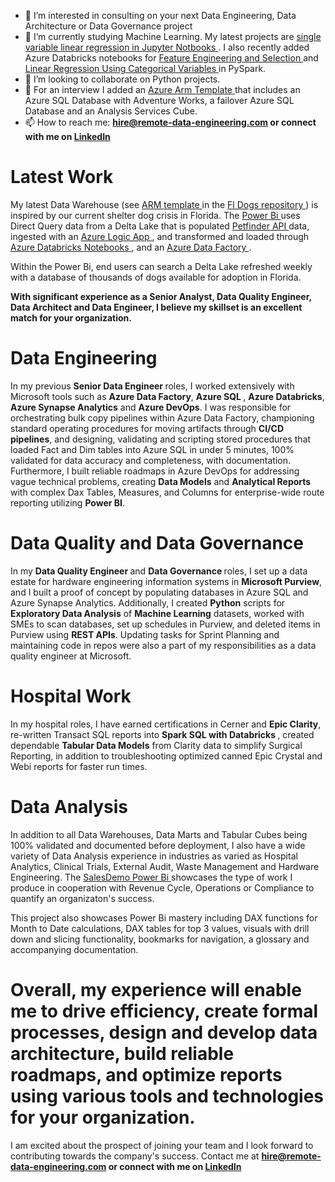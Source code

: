 
- 👀 I’m interested in consulting on your next Data Engineering, Data Architecture or Data Governance project
- 🌱 I’m currently studying Machine Learning. My latest projects are <a href = "https://github.com/RemoteDataEngineer/Linear-Regression-Homeprices">single variable linear regression in Jupyter Notbooks </a>. I also recently added Azure Databricks notebooks for <a href = "https://github.com/RemoteDataEngineer/PySparkFeatureEngineeringSelectionIris"> Feature Engineering and Selection </a> and <a href = "https://github.com/RemoteDataEngineer/PySparkLinearRegressionMealBills">Linear Regression Using Categorical Variables </a> in PySpark. 
- 💞️ I’m looking to collaborate on Python projects. 
- 👀 For an interview I added an <a href = "https://github.com/RemoteDataEngineer/AzureArmTemplateFailoverAnalysisServices"> Azure Arm Template </a> that includes an Azure SQL Database with Adventure Works, a failover Azure SQL Database and an Analysis Services Cube. 
- 📫 How to reach me: <b> hire@remote-data-engineering.com or connect with me on <a href = "https://www.linkedin.com/in/remotedataengineer/"> LinkedIn </a> </b>

<h1> Latest Work </h1>

My latest Data Warehouse (see <a href = "https://github.com/RemoteDataEngineer/FlDogs/blob/main/template.json"> ARM template </a> in the <a href = "https://github.com/RemoteDataEngineer/FlDogs"> Fl Dogs repository </a>) is inspired by our current shelter dog crisis in Florida. The <a href = "https://github.com/RemoteDataEngineer/FlDogs/blob/main/PetfinderApi%20FlDogs%20Production%2020230731.pbix"> Power Bi </a> uses Direct Query data from a Delta Lake that is populated <a href = "https://www.petfinder.com/developers/v2/docs/"> Petfinder API </a> data, ingested with an <a href = "https://github.com/RemoteDataEngineer/FlDogs/blob/main/Template%20for%20Standard%20Version%20of%20SummerInterview2023%20Logic%20App.zip" > Azure Logic App </a>, and transformed and loaded through <a href = "https://github.com/RemoteDataEngineer/FlDogs/tree/main/Databricks%20Notebooks"> Azure Databricks Notebooks </a>, and an <a href = "https://github.com/RemoteDataEngineer/FlDogs/blob/main/Template%20for%20ADF%20For%20Each%20Databricks%20Config%20Row.zip"> Azure Data Factory </a>. 

Within the Power Bi, end users can search a Delta Lake refreshed weekly with a database of thousands of dogs available for adoption in Florida.

<b> With significant experience as a Senior Analyst, Data Quality Engineer, Data Architect and Data Engineer, I believe my skillset is an excellent match for your organization. </b>

<h1>Data Engineering</h1>

In my previous <b> Senior Data Engineer </b> roles, I worked extensively with Microsoft tools such as <b>Azure Data Factory</b>, <b>Azure SQL </b>, <b>Azure Databricks</b>, <b>Azure Synapse Analytics</b> and <b>Azure DevOps</b>. I was responsible for orchestrating bulk copy pipelines within Azure Data Factory, championing standard operating procedures for moving artifacts through <b>CI/CD pipelines</b>, and designing, validating and scripting stored procedures that loaded Fact and Dim tables into Azure SQL in under 5 minutes, 100% validated for data accuracy and completeness, with documentation. Furthermore, I built reliable roadmaps in Azure DevOps for addressing vague technical problems, creating <b>Data Models</b> and <b>Analytical Reports</b> with complex Dax Tables, Measures, and Columns for enterprise-wide route reporting utilizing <b>Power BI</b>.

<h1>Data Quality and Data Governance</h1>
In my <b> Data Quality Engineer </b>  and <b> Data Governance </b> roles, I set up a data estate for hardware engineering information systems in <b>Microsoft Purview</b>, and I built a proof of concept by populating databases in Azure SQL and Azure Synapse Analytics. Additionally, I created <b>Python</b> scripts for <b>Exploratory Data Analysis</b> of <b>Machine Learning</b> datasets, worked with SMEs to scan databases, set up schedules in Purview, and deleted items in Purview using <b>REST APIs</b>. Updating tasks for Sprint Planning and maintaining code in repos were also a part of my responsibilities as a data quality engineer at Microsoft.

<h1>Hospital Work</h1>
In my hospital roles, I have earned certifications in <b></b>Cerner and <b>Epic Clarity</b>, re-written Transact SQL reports into <b> Spark SQL with Databricks </b>, created dependable <b> Tabular Data Models</b> from Clarity data to simplify Surgical Reporting, in addition to troubleshooting optimized canned Epic Crystal and Webi reports for faster run times.

<h1> Data Analysis </h1>
In addition to all Data Warehouses, Data Marts and Tabular Cubes being 100% validated and documented before deployment, I also have a wide variety of  Data Analysis experience in industries as varied as Hospital Analytics, Clinical Trials, External Audit, Waste Management and Hardware Engineering. The <a href = "https://github.com/RemoteDataEngineer/SalesDemo/blob/main/Heichman%20Sales%20Demo.pbix"> SalesDemo Power Bi </a> showcases the type of work I produce in cooperation with Revenue Cycle, Operations or Compliance to quantify an organizaton's success. 

This project also showcases Power Bi mastery including DAX functions for Month to Date calculations, DAX tables for top 3 values, visuals with drill down and slicing functionality, bookmarks for navigation, a glossary and accompanying documentation.


<h1> Overall, my experience will enable me to drive efficiency, create formal processes, design and develop data architecture, build reliable roadmaps, and optimize reports using various tools and technologies for your organization. </h1> 

I am excited about the prospect of joining your team and I look forward to contributing towards the company's success. Contact me at <b> hire@remote-data-engineering.com or connect with me on <a href = "https://www.linkedin.com/in/remotedataengineer/"> LinkedIn </a> </b>
